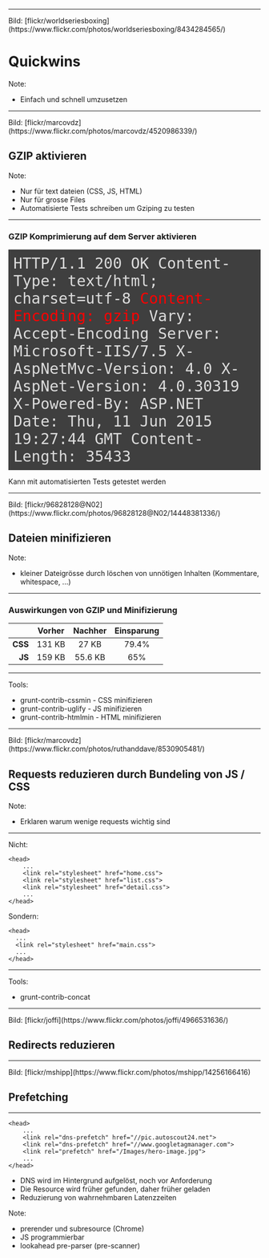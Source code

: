 ﻿<!-- .slide: data-background="assets/maps/map_final_1.jpg" class="bg-contain empty" -->

---

<!-- .slide: data-background="assets/08.jpg" -->
<div class="attribution">Bild: [flickr/worldseriesboxing](https://www.flickr.com/photos/worldseriesboxing/8434284565/)</div>

# Quickwins

Note:
- Einfach und schnell umzusetzen

---

<!-- .slide: data-background="assets/10.jpg" -->
<div class="attribution">Bild: [flickr/marcovdz](https://www.flickr.com/photos/marcovdz/4520986339/)</div>

## GZIP aktivieren

Note:
- Nur für text dateien (CSS, JS, HTML)
- Nur für grosse Files
- Automatisierte Tests schreiben um Gziping zu testen

---

### GZIP Komprimierung auf dem Server aktivieren

<div style="font-family: monospace; color: #DCDCDC; background: #3F3F3F; text-align: left; font-size: 30px; padding: 10px;">
HTTP/1.1 200 OK  
Content-Type: text/html; charset=utf-8  
<span style="color: red;">Content-Encoding: gzip</span>  
Vary: Accept-Encoding  
Server: Microsoft-IIS/7.5  
X-AspNetMvc-Version: 4.0  
X-AspNet-Version: 4.0.30319  
X-Powered-By: ASP.NET  
Date: Thu, 11 Jun 2015 19:27:44 GMT  
Content-Length: 35433
</div>

Kann mit automatisierten Tests getestet werden

---

<!-- .slide: data-background="assets/09.jpg" -->
<div class="attribution">Bild: [flickr/96828128@N02](https://www.flickr.com/photos/96828128@N02/14448381336/)</div>

## Dateien minifizieren

Note:
- kleiner Dateigrösse durch löschen von unnötigen Inhalten (Kommentare, whitespace, ...)

---

### Auswirkungen von GZIP und Minifizierung

<table>
  <thead>
    <tr>
      <th style="text-align: right">&nbsp;</th>
      <th style="text-align: center">Vorher</th>
      <th style="text-align: center">Nachher</th>
      <th style="text-align: center">Einsparung</th>
    </tr>
  </thead>
  <tbody>
    <tr>
      <td style="text-align: right"><strong>CSS</strong></td>
      <td style="text-align: center">131 KB</td>
      <td style="text-align: center">27 KB</td>
      <td style="text-align: center">79.4%</td>
    </tr>
    <tr>
      <td style="text-align: right"><strong>JS</strong></td>
      <td style="text-align: center">159 KB</td>
      <td style="text-align: center">55.6 KB</td>
      <td style="text-align: center">65%</td>
    </tr>
  </tbody>
</table>

---

Tools:

- grunt-contrib-cssmin - CSS minifizieren
- grunt-contrib-uglify - JS minifizieren
- grunt-contrib-htmlmin - HTML minifizieren

---

<!-- .slide: data-background="assets/11.jpg" -->
<div class="attribution">Bild: [flickr/marcovdz](https://www.flickr.com/photos/ruthanddave/8530905481/)</div>

## Requests reduzieren durch Bundeling von JS / CSS

Note:
- Erklaren warum wenige requests wichtig sind

---

Nicht:
```
<head>
    ...
    <link rel="stylesheet" href="home.css">
    <link rel="stylesheet" href="list.css">
    <link rel="stylesheet" href="detail.css">
    ...
</head>
```

Sondern:
```
<head>
  ...
  <link rel="stylesheet" href="main.css">
  ...
</head>
```

---

Tools:

- grunt-contrib-concat

---

<!-- .slide: data-background="assets/12.jpg" -->
<div class="attribution">Bild: [flickr/joffi](https://www.flickr.com/photos/joffi/4966531636/)</div>

## Redirects reduzieren

---

<!-- .slide: data-background="assets/fetch.jpg" -->
<div class="attribution">Bild: [flickr/mshipp](https://www.flickr.com/photos/mshipp/14256166416)</div>

## Prefetching

---

```
<head>
    ...
    <link rel="dns-prefetch" href="//pic.autoscout24.net">
    <link rel="dns-prefetch" href="//www.googletagmanager.com">
    <link rel="prefetch" href="/Images/hero-image.jpg">
    ...
</head>
```

- DNS wird im Hintergrund aufgelöst, noch vor Anforderung
- Die Resource wird früher gefunden, daher früher geladen
- Reduzierung von wahrnehmbaren Latenzzeiten

Note:
- prerender und subresource (Chrome)
- JS programmierbar
- lookahead pre-parser (pre-scanner)